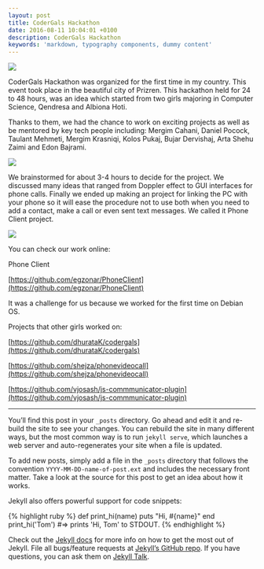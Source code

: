 ```yaml
---
layout: post
title: CoderGals Hackathon
date: 2016-08-11 10:04:01 +0100
description: CoderGals Hackathon
keywords: 'markdown, typography components, dummy content'
---
```


<img src="flexible-jekyll/assets/img/1.jpg">

CoderGals Hackathon was organized for the first time in my country. This event took place in the beautiful city of Prizren. 
This hackathon held for 24 to 48 hours, was an idea which started from two girls majoring in Computer Science, Qendresa and Albiona Hoti. 

Thanks to them, we had the chance to work on exciting projects as well as be mentored by key tech people including: Mergim Cahani, Daniel Pocock, Taulant Mehmeti, Mergim Krasniqi, Kolos Pukaj, Bujar Dervishaj, Arta Shehu Zaimi and Edon Bajrami.

<img src="https://elenagjevukaj.github.io/assets/images/Codergals_2.jpg">

We brainstormed for about 3-4 hours to decide for the project. We discussed many ideas that ranged from Doppler effect to GUI interfaces for phone calls. Finally we ended up making an project for linking the PC with your phone so it will ease the procedure not to use both when you need to add a contact, make a call or even sent text messages.
We called it Phone Client project. 

<img src="https://elenagjevukaj.github.io/assets/images/Codergals_prizren-770x513.jpg">

You can check our work online:

Phone Client 

[https://github.com/egzonar/PhoneClient](https://github.com/egzonar/PhoneClient)

It was a challenge for us because we worked for the first time on Debian OS.

Projects that other girls worked on: 

[https://github.com/dhurataK/codergals](https://github.com/dhurataK/codergals)

[https://github.com/shejza/phonevideocall](https://github.com/shejza/phonevideocall)

[https://github.com/vjosash/js-commmunicator-plugin](https://github.com/vjosash/js-commmunicator-plugin) 

-------------------------------------------------------------------------------------------------------------------

You’ll find this post in your `_posts` directory. Go ahead and edit it and re-build the site to see your changes. You can rebuild the site in many different ways, but the most common way is to run `jekyll serve`, which launches a web server and auto-regenerates your site when a file is updated.

To add new posts, simply add a file in the `_posts` directory that follows the convention `YYYY-MM-DD-name-of-post.ext` and includes the necessary front matter. Take a look at the source for this post to get an idea about how it works.

Jekyll also offers powerful support for code snippets:

{% highlight ruby %}
def print_hi(name)
  puts "Hi, #{name}"
end
print_hi('Tom')
#=> prints 'Hi, Tom' to STDOUT.
{% endhighlight %}

Check out the [Jekyll docs][jekyll-docs] for more info on how to get the most out of Jekyll. File all bugs/feature requests at [Jekyll’s GitHub repo][jekyll-gh]. If you have questions, you can ask them on [Jekyll Talk][jekyll-talk].

[jekyll-docs]: https://jekyllrb.com/docs/home
[jekyll-gh]:   https://github.com/jekyll/jekyll
[jekyll-talk]: https://talk.jekyllrb.com/
